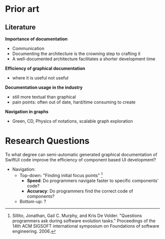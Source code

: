 # Prior art

## Literature

**Importance of documentation**

- Communication
- Documenting the architecture is the crowning step to crafting it
- A well-documented architecture facilitates a shorter development time

**Efficiency of graphical documentation**

- where it is useful not useful

**Documentation usage in the industry**

- still more textual than graphical
- pain points: often out of date, hard/time consuming to create

**Navigation in graphs**

- Green, CD, Physics of notations, scalable graph exploration







# Research Questions

To what degree can semi-automatic generated graphical documentation of SwiftUI code improve the efficiency of component based UI development?

- Navigation:
  - Top-down: "Finding initial focus points" [^relevance]
    - **Speed**: Do programmers navigate faster to specific components' code?
    - **Accuracy**: Do programmers find the correct code of components?
  - Bottom-up: ?

[^relevance]: Sillito, Jonathan, Gail C. Murphy, and Kris De Volder. &quot;Questions programmers ask during software evolution tasks.&quot; Proceedings of the 14th ACM SIGSOFT international symposium on Foundations of software engineering. 2006.

